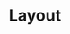 ---
layout: glossary-documentation
sectionKey: Glossary
eleventyNavigation:
  parent: Glossary
title: Layout
description: A layout is the high-level arrangement of components and content in a user interface. 
details:
  'The layout encompasses hierarchy, alignment, spacing and screen sizes.
  
  
  [Common GOV.UK layouts](https://design-system.service.gov.uk/styles/layout/#common-layouts) are single column, two-thirds and one-third, and two-thirds.'
synonym:
  0:
    title:
    link:
    definition:
nonPreferred:
  0:
    title: Grid
    link:
    definition:
  1:
    title: Pattern
    link:
    definition:
relatedTerm:
    0:
      title:
      link:
      definition:
theme: Presentation layer
order: 2
---